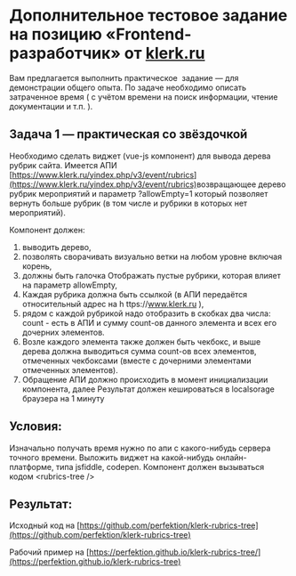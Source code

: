 # Дополнительное тестовое задание на позицию «Frontend-разработчик» от [klerk.ru](https://www.klerk.ru/)

Вам предлагается выполнить практическое ​ задание​ — для демонстрации общего
опыта. По задаче необходимо описать затраченное время (​ с учётом времени на поиск
информации, чтение документации и т.п.​ ).

## Задача 1 — практическая со звёздочкой
Необходимо сделать виджет (vue-js компонент) для вывода дерева рубрик сайта.
Имеется АПИ [https://www.klerk.ru/yindex.php/v3/event/rubrics](https://www.klerk.ru/yindex.php/v3/event/rubrics) ​ возвращающее дерево
рубрик мероприятий и параметр ?allowEmpty=1 который позволяет вернуть больше
рубрик (в том числе и рубрики в которых нет мероприятий).

Компонент должен:
1. выводить дерево,
2. позволять сворачивать визуально ветки на любом уровне включая корень,
3. должны быть галочка Отображать пустые рубрики, которая влияет на параметр
allowEmpty,
4. Каждая рубрика должна быть ссылкой (в АПИ передаётся относительный адрес
на h​ ttps://www.klerk.ru​ ),
5. рядом с каждой рубрикой надо отобразить в скобках два числа: count - есть в
АПИ и сумму count-ов данного элемента и всех его дочерних элементов.
6. Возле каждого элемента также должен быть чекбокс, и выше дерева должна
выводиться сумма count-ов всех элементов, отмеченных чекбоксами (вместе с
дочерними элементами отмеченных элементов).
7. Обращение АПИ должно происходить в момент инициализации компонента,
далее Результат должен кешироваться в localsorage браузера на 1 минуту

## Условия:
Изначально получать время нужно по апи с какого-нибудь сервера точного времени.
Выложить виджет на какой-нибудь онлайн-платформе, типа jsfiddle, codepen.
Компонент должен вызываться кодом \<rubrics-tree \/>

## Результат:
Исходный код на [https://github.com/perfektion/klerk-rubrics-tree](https://github.com/perfektion/klerk-rubrics-tree)

Рабочий пример на [https://perfektion.github.io/klerk-rubrics-tree/](https://perfektion.github.io/klerk-rubrics-tree)